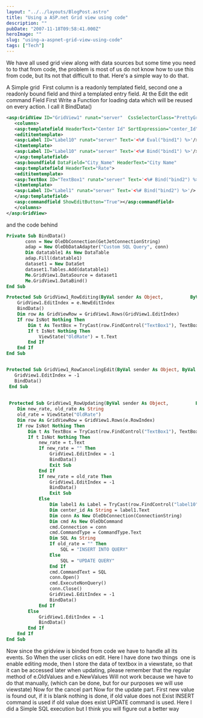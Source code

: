 ```yaml
---
layout: "../../layouts/BlogPost.astro"
title: "Using a ASP.net Grid view using code"
description: ""
pubDate: "2007-11-18T09:58:41.000Z"
heroImage: ""
slug: "using-a-aspnet-grid-view-using-code"
tags: ["Tech"]
---
```


We have all used grid view along with data sources but some time you need to to that from code, the problem is most of us do not know how to use this from code, but Its not that difficult to that. Here's a simple way to do that.

A Simple grid  First column is a readonly templated field, second one a readonly bound field and third a templated entry field. At the Edit the edit command Field
First Write a Function for loading data which will be reused on every action. I call it BindData()

```xml
<asp:GridView ID="GridView1" runat="server"  CssSelectorClass="PrettyGridView" PageSize="50" AllowSorting="True"   AutoGenerateColumns="False" EnableSortingAndPagingCallbacks="True">
   <columns>
   <asp:templatefield HeaderText="Center Id" SortExpression="center_Id">
   <edititemtemplate>
   <asp:Label ID="Label10" runat="server" Text='<%# Eval("bind1") %>'/>    </edititemtemplate>
   <itemtemplate>
   <asp:Label ID="Label10" runat="server" Text='<%# Bind("bind1") %>'/>    </itemtemplate>
   </asp:templatefield>
   <asp:boundfield DataField="City_Name" HeaderText="City Name"            ReadOnly="True" SortExpression="City_Name"></asp:boundfield>
   <asp:templatefield HeaderText="Rate">
   <edititemtemplate>
   <asp:TextBox ID="TextBox1" runat="server" Text='<%# Bind("bind2") %>'/>    </edititemtemplate>
   <itemtemplate>
   <asp:Label ID="Label1" runat="server" Text='<%# Bind("bind2") %>'/>    </itemtemplate>
   </asp:templatefield>
   <asp:commandfield ShowEditButton="True"></asp:commandfield>
   </columns>
</asp:GridView>
```

and the code behind

```vb
Private Sub BindData()        
       conn = New OleDbConnection(GetJetConnectionString)
       adap = New OleDbDataAdapter("Custom SQL Query", conn)
       Dim datatable1 As New DataTable
       adap.Fill(datatable1)
       dataset1 = New DataSet
       dataset1.Tables.Add(datatable1)
       Me.GridView1.DataSource = dataset1
       Me.GridView1.DataBind() 
End Sub

Protected Sub GridView1_RowEditing(ByVal sender As Object,          ByVal e As System.Web.UI.WebControls.GridViewEditEventArgs)          Handles GridView1.RowEditing
    GridView1.EditIndex = e.NewEditIndex
    BindData()
    Dim row As GridViewRow = GridView1.Rows(GridView1.EditIndex)
    If row IsNot Nothing Then
        Dim t As TextBox = TryCast(row.FindControl("TextBox1"), TextBox)
        If t IsNot Nothing Then
            ViewState("OldRate") = t.Text
        End If
    End If
End Sub


Protected Sub GridView1_RowCancelingEdit(ByVal sender As Object, ByVal e As System.Web.UI.WebControls.GridViewCancelEditEventArgs)         Handles GridView1.RowCancelingEdit
   GridView1.EditIndex = -1
   BindData()
 End Sub
 
 
 Protected Sub GridView1_RowUpdating(ByVal sender As Object,          ByVal e As System.Web.UI.WebControls.GridViewUpdateEventArgs)          Handles GridView1.RowUpdating
    Dim new_rate, old_rate As String
    old_rate = ViewState("OldRate")
    Dim row As GridViewRow = GridView1.Rows(e.RowIndex)
    If row IsNot Nothing Then
        Dim t As TextBox = TryCast(row.FindControl("TextBox1"), TextBox)
        If t IsNot Nothing Then
            new_rate = t.Text
            If new_rate = "" Then
                GridView1.EditIndex = -1
                BindData()
                Exit Sub
            End If
            If new_rate = old_rate Then
                GridView1.EditIndex = -1
                BindData()
                Exit Sub
            Else
                Dim label1 As Label = TryCast(row.FindControl("label10"), Label)
                Dim center_id As String = label1.Text
                Dim conn As New OleDbConnection(ConnectionString)
                Dim cmd As New OleDbCommand
                cmd.Connection = conn
                cmd.CommandType = CommandType.Text
                Dim SQL As String
                If old_rate = "" Then
                    SQL = "INSERT INTO QUERY"
                Else
                    SQL = "UPDATE QUERY"
                End If
                cmd.CommandText = SQL
                conn.Open()
                cmd.ExecuteNonQuery()
                conn.Close()
                GridView1.EditIndex = -1
                BindData()
            End If
        Else
            GridView1.EditIndex = -1
            BindData()
        End If
    End If
End Sub
```

Now since the gridview is binded from code we have to handle all its events. So When the user clicks on edit. Here I have done two things  one is enable editing mode, then I store the data of textbox in a viewstate, so that it can be accessed later when updating, please remember that the regular method of e.OldValues and e.NewValues Will not work because we have to do that manually, (which can be done, but for our purposes we will use viewstate)
Now for the cancel part
Now for the update part. First new value is found out, if it is blank nothing is done, if old value does not Exist INSERT command is used if old value does exist UPDATE command is used. Here I did a Simple SQL execution but I think you will figure out a better way

